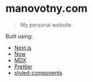 # manovotny.com

> My personal website.

Built using:

-   [Next.js](https://nextjs.org/)
-   [Now](https://zeit.co/now)
-   [MDX](https://github.com/mdx-js/mdx)
-   [Prettier](https://prettier.io/)
-   [styled-components](https://www.styled-components.com/)
